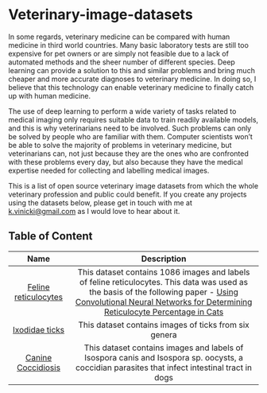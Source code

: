 # Veterinary-image-datasets

In some regards, veterinary medicine can be compared with human medicine in third world countries. Many basic laboratory tests are still too expensive for pet owners or are simply not feasible due to a lack of automated methods and the sheer number of different species. Deep learning can provide a solution to this and similar problems and bring much cheaper and more accurate diagnoses to veterinary medicine. In doing so, I believe that this technology can enable veterinary medicine to finally catch up with human medicine. 

The use of deep learning to perform a wide variety of tasks related to medical imaging only requires suitable data to train readily available models, and this is why veterinarians need to be involved. Such problems can only be solved by people who are familiar with them. Computer scientists won’t be able to solve the majority of problems in veterinary medicine, but veterinarians can, not just because they are the ones who are confronted with these problems every day, but also because they have the medical expertise needed for collecting and labelling medical images.

This is a list of open source veterinary image datasets from which the whole veterinary profession and public could benefit. If you create any projects using the datasets below, please get in touch with me at k.vinicki@gmail.com as I would love to hear about it.



**Table of Content**
---------


| Name | Description |
| :--: |:-----------:|
| [Feline reticulocytes](https://www.kaggle.com/tentotheminus9/feline-reticulocytes) | This dataset contains 1086 images and labels of feline reticulocytes. This data was used as the basis of the following paper - [Using Convolutional Neural Networks for Determining Reticulocyte Percentage in Cats](https://arxiv.org/abs/1803.04873) |
| [Ixodidae ticks](https://www.kaggle.com/fmartinkovic/ixodidae) | This dataset contains images of ticks from six genera |
| [Canine Coccidiosis](https://www.kaggle.com/kvinicki/canine-coccidiosis) | This dataset contains images and labels of Isospora canis and Isospora sp. oocysts, a coccidian parasites that infect intestinal tract in dogs |
